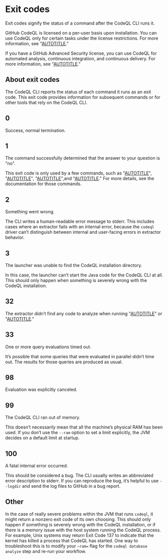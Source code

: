 # Exit codes

Exit codes signify the status of a command after the CodeQL CLI runs it.

GitHub CodeQL is licensed on a per-user basis upon installation. You can use CodeQL only for certain tasks under the license restrictions. For more information, see "[AUTOTITLE](/code-security/codeql-cli/using-the-codeql-cli/about-the-codeql-cli#about-the-github-codeql-license)."

If you have a GitHub Advanced Security license, you can use CodeQL for automated analysis, continuous integration, and continuous delivery. For more information, see "[AUTOTITLE](/get-started/learning-about-github/about-github-advanced-security)."

## About exit codes

The CodeQL CLI reports the status of each command it runs as an exit code.
This exit code provides information for subsequent commands or for other tools that rely on the CodeQL CLI.

## 0

Success, normal termination.

## 1

The command successfully determined that the answer to your question is "no".

This exit code is only used by a few commands, such as "[AUTOTITLE](/code-security/codeql-cli/codeql-cli-manual/test-run)", "[AUTOTITLE](/code-security/codeql-cli/codeql-cli-manual/dataset-check)", "[AUTOTITLE](/code-security/codeql-cli/codeql-cli-manual/query-format)",and "[AUTOTITLE](/code-security/codeql-cli/codeql-cli-manual/resolve-extractor)."
For more details, see the documentation for those commands.

## 2

Something went wrong.

The CLI writes a human-readable error message to stderr.
This includes cases where an extractor fails with an internal error, because the `codeql` driver can’t distinguish between internal and user-facing errors in extractor behavior.

## 3

The launcher was unable to find the CodeQL installation directory.

In this case, the launcher can’t start the Java code for the CodeQL CLI at all. This should only happen when something is severely wrong with the CodeQL installation.

## 32

The extractor didn’t find any code to analyze when running "[AUTOTITLE](/code-security/codeql-cli/codeql-cli-manual/database-create)" or "[AUTOTITLE](/code-security/codeql-cli/codeql-cli-manual/database-finalize)."

## 33

One or more query evaluations timed out.

It’s possible that some queries that were evaluated in parallel didn’t time out. The results for those queries are produced as usual.

## 98

Evaluation was explicitly canceled.

## 99

The CodeQL CLI ran out of memory.

This doesn’t necessarily mean that all the machine’s physical RAM has been used.
If you don’t use the `--ram` option to set a limit explicitly, the JVM decides on a default limit at startup.

## 100

A fatal internal error occurred.

This should be considered a bug. The CLI usually writes an abbreviated error description to stderr.
If you can reproduce the bug, it’s helpful to use `--logdir` and send the log files to GitHub in a bug report.

## Other

In the case of really severe problems within the JVM that runs `codeql`, it might return a nonzero exit code of its own choosing.
This should only happen if something is severely wrong with the CodeQL installation, or if there is a memory issue with the host system running the CodeQL process. For example, Unix systems may return Exit Code 137 to indicate that the kernel has killed a process that CodeQL has started. One way to troubleshoot this is to modify your `–ram=` flag for the `codeql database analyze` step and re-run your workflow.
